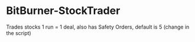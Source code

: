 # BitBurner-StockTrader
Trades stocks 1 run = 1 deal, also has Safety Orders, default is 5 (change in the script)
